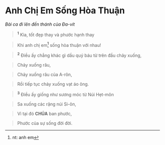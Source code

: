 # Anh Chị Em Sống Hòa Thuận
*Bài ca đi lên đền thánh của Đa-vít*

> <sup><b>1</b></sup> Kìa, tốt đẹp thay và phước hạnh thay
>


> Khi anh chị em[^1-18985ce6-66f2-403e-93ef-8916661b00f5] sống hòa thuận với nhau!
>


> <sup><b>2</b></sup> Điều ấy chẳng khác gì dầu quý báu từ trên đầu chảy xuống,
>


> Chảy xuống râu,
>


> Chảy xuống râu của A-rôn,
>


> Rồi tiếp tục chảy xuống vạt áo ông.
>


> <sup><b>3</b></sup> Điều ấy giống như sương móc từ Núi Hẹt-môn
>


> Sa xuống các rặng núi Si-ôn,
>


> Vì tại đó **CHÚA** ban phước,
>


> Phước của sự sống đời đời.
>

[^1-18985ce6-66f2-403e-93ef-8916661b00f5]: nt: anh em